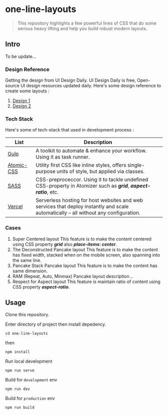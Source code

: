 # one-line-layouts
> This repository highlights a few powerful lines of CSS that do some serious heavy lifting and help you build robust modern layouts.

## Intro
To be update...

### Design Reference
Getting the design from UI Design Daily.
UI Design Daily is free, Open-source UI design resources updated daily.
Here's some design reference to create some layouts :

1. [Design 1](https://www.uidesigndaily.com/posts/sketch-stats-card-analytics-day-1266)
2. [Design 2](https://www.uidesigndaily.com/posts/sketch-stats-statistics-gradient-card-day-1301)

### Tech Stack
Here's some of tech-stack that used in development process :

List | Description
------------ | -------------
[Gulp](https://gulpjs.com/) | A toolkit to automate & enhance your workflow. Using it as task runner.
[Atomic-CSS](https://acss.io/) | Utility first CSS like inline styles, offers single-purpose units of style, but applied via classes.
[SASS](https://sass-lang.com/) | CSS-preproceccor. Using it to tackle undefined CSS-property in Atomizer such as ***grid***, ***aspect-ratio***, etc.
[Vercel](https://vercel.com/) | Serverless hosting for host websites and web services that deploy instantly and scale automatically – all without any configuration.

### Cases
1. Super Centered layout
    This feature is to make the content centered using CSS property ***grid*** also ***place-items: center***.
2. The Deconstructed Pancake layout
    This feature is to make the content has fixed width, stacked when on the mobile screen, also spanning into the same line.
3. Pancake Stack Pancake layout
    This feature is to make the content has same dimension.
4. RAM (Repeat, Auto, Minmax) Pancake layout
    description...
5. Respect for Aspect layout
    This feature is maintain ratio of content using CSS property ***aspect-ratio***.

## Usage
Clone this repository.

Enter directory of project then install depedency.
```shell
cd one-line-layouts
```

then
```shell
npm install
```

Run local development
```shell
npm run serve
```

Build for `development` env
```shell
npm run dev
```

Build for `production` env
```shell
npm run build
```